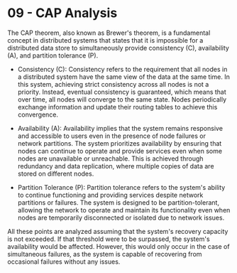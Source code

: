 # 09 - CAP Analysis

The CAP theorem, also known as Brewer's theorem, is a fundamental concept in distributed systems that states that it is impossible for a distributed data store to simultaneously provide consistency (C), availability (A), and partition tolerance (P).

- Consistency (C): Consistency refers to the requirement that all nodes in a distributed system have the same view of the data at the same time. In this system, achieving strict consistency across all nodes is not a priority. Instead, eventual consistency is guaranteed, which means that over time, all nodes will converge to the same state. Nodes periodically exchange information and update their routing tables to achieve this convergence.

- Availability (A): Availability implies that the system remains responsive and accessible to users even in the presence of node failures or network partitions. The system prioritizes availability by ensuring that nodes can continue to operate and provide services even when some nodes are unavailable or unreachable. This is achieved through redundancy and data replication, where multiple copies of data are stored on different nodes.

- Partition Tolerance (P): Partition tolerance refers to the system's ability to continue functioning and providing services despite network partitions or failures. The system is designed to be partition-tolerant, allowing the network to operate and maintain its functionality even when nodes are temporarily disconnected or isolated due to network issues.

All these points are analyzed assuming that the system's recovery capacity is not exceeded. If that threshold were to be surpassed, the system's availability would be affected. However, this would only occur in the case of simultaneous failures, as the system is capable of recovering from occasional failures without any issues.
